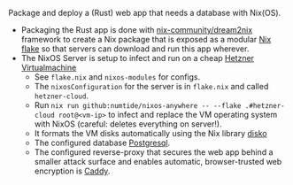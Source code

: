 Package and deploy a (Rust) web app that needs a database
with Nix(OS).

- Packaging the Rust app is done with [nix-community/dream2nix](https://github.com/nix-community/dream2nix) framework
  to create a Nix package that is exposed as a modular [Nix flake](https://nixos.wiki/wiki/Flakes)
  so that servers can download and run this app wherever.
- The NixOS Server is setup to infect and run on a cheap [Hetzner Virtualmachine](https://www.hetzner.com/de/cloud)
  - See `flake.nix` and `nixos-modules` for configs.
  - The `nixosConfiguration` for the server is in `flake.nix` and called `hetzner-cloud`.
  - Run `nix run github:numtide/nixos-anywhere -- --flake .#hetzner-cloud root@<vm-ip>` to infect and replace
    the VM operating system with NixOS (careful: deletes everything on server!).
  - It formats the VM disks automatically using the Nix library [disko](https://github.com/nix-community/disko)
  - The configured database [Postgresql](https://nixos.wiki/wiki/PostgreSQL).
  - The configured reverse-proxy that secures the web app behind a smaller attack surface and
    enables automatic, browser-trusted web encryption is [Caddy](https://nixos.wiki/wiki/Caddy).